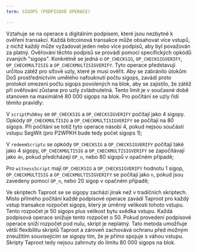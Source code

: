 ```yaml
---
term: SIGOPS (PODPISOVÉ OPERACE)

---
```

Vztahuje se na operace s digitálním podpisem, které jsou nezbytné k ověření transakcí. Každá bitcoinová transakce může obsahovat více vstupů, z nichž každý může vyžadovat jeden nebo více podpisů, aby byl považován za platný. Ověřování těchto podpisů se provádí pomocí specifických opkódů zvaných "sigops". Konkrétně se jedná o `OP_CHECKSIG`, `OP_CHECKSIGVERIFY`, `OP_CHECKMULTISIG` a `OP_CHECKMULTISIGVERIFY`. Tyto operace představují určitou zátěž pro síťové uzly, které je musí ověřit. Aby se zabránilo útokům DoS prostřednictvím umělého nafouknutí počtu sigops, zavádí proto protokol omezení počtu sigops povolených na blok, aby se zajistilo, že zátěž při ověřování zůstane pro uzly zvládnutelná. Tento limit je v současné době stanoven na maximálně 80 000 sigops na blok. Pro počítání se uzly řídí těmito pravidly:

V `scriptPubKey` se `OP_CHECKSIG` a `OP_CHECKSIGVERIFY` počítají jako 4 sigopy. Opkódy `OP_CHECKMULTISIG` a `OP_CHECKMULTISIGVERIFY` se počítají na 80 sigops. Při počítání se totiž tyto operace násobí 4, pokud nejsou součástí vstupu SegWit (pro P2WPKH bude tedy počet sigops 1);

V `redeemScriptu` se opkódy `OP_CHECKSIG` a `OP_CHECKSIGVERIFY` počítají také jako 4 sigopy, `OP_CHECKMULTISIG` a `OP_CHECKMULTISIGVERIFY` se započítávají jako `4n`, pokud předcházejí `OP_n`, nebo 80 sigopů v opačném případě;

Pro `witnessScript` mají `OP_CHECKSIG` a `OP_CHECKSIGVERIFY` hodnotu 1 sigop, `OP_CHECKMULTISIG` a `OP_CHECKMULTISIGVERIFY` se počítají jako `n`, pokud jsou zavedeny pomocí `OP_n`, nebo 20 sigop v opačném případě;

Ve skriptech Taproot se se sigopy zachází jinak než v tradičních skriptech. Místo přímého počítání každé podpisové operace zavádí Taproot pro každý vstup transakce rozpočet sigops, který je úměrný velikosti tohoto vstupu. Tento rozpočet je 50 sigops plus velikost bytu svědka vstupu. Každá podpisová operace snižuje tento rozpočet o 50. Pokud provedení podpisové operace sníží rozpočet pod nulu, skript je neplatný. Tato metoda umožňuje větší flexibilitu skriptů Taproot a zároveň zachovává ochranu před možným zneužitím souvisejícím se sigopy tím, že je přímo spojuje s váhou vstupu. Skripty Taproot tedy nejsou zahrnuty do limitu 80 000 sigops na blok.